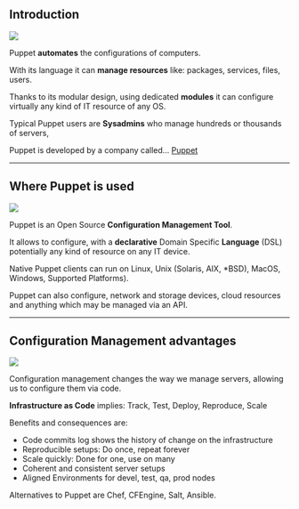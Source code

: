## Introduction
<img src="gfx/beginner.png" class="skill">

Puppet **automates** the configurations of computers.

With its language it can **manage resources** like:
packages, services, files, users.

Thanks to its modular design, using dedicated **modules**
it can configure virtually any kind of IT resource of any OS.

Typical Puppet users are **Sysadmins** who
manage hundreds or thousands of servers,

Puppet is developed by a company called... [Puppet](https://puppet.com/)

<asciinema-player cols="200" src="casts/puppet_facts.cast" autoplay="4"></asciinema-player>

---

## Where Puppet is used
<img src="gfx/junior.png" class="skill">

Puppet is an Open Source **Configuration Management Tool**.

It allows to configure, with a **declarative** Domain Specific **Language** (DSL)
potentially any kind of resource on any IT device.

Native Puppet clients can run on Linux, Unix (Solaris, AIX, *BSD), MacOS, Windows, Supported Platforms).

Puppet can also configure, network and storage devices,
cloud resources and anything which may be managed via an API.

---

## Configuration Management advantages
<img src="gfx/junior.png" class="skill">

Configuration management changes the way we manage servers,
allowing us to configure them via code.

**Infrastructure as Code** implies: Track, Test, Deploy, Reproduce, Scale

Benefits and consequences are:

- Code commits log shows the history of change on the infrastructure
- Reproducible setups: Do once, repeat forever
- Scale quickly: Done for one, use on many
- Coherent and consistent server setups
- Aligned Environments for devel, test, qa, prod nodes

Alternatives to Puppet are Chef, CFEngine, Salt, Ansible.
